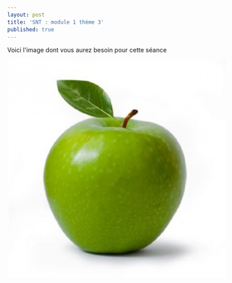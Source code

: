 ```yaml
---
layout: post
title: 'SNT : module 1 thème 3'
published: true
---
```




Voici l'image dont vous aurez besoin pour cette séance




<center>
	      <img class="avatar-img" src="/pomme.jpg" />
</center>

